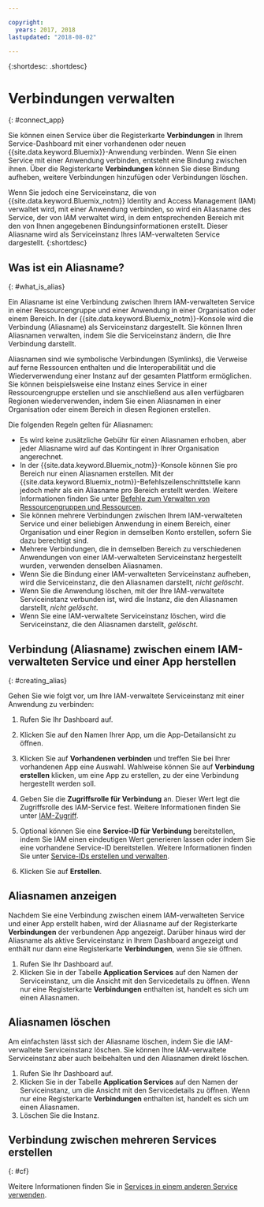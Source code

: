 ```yaml
---

copyright:
  years: 2017, 2018
lastupdated: "2018-08-02"

---
```


{:shortdesc: .shortdesc}

# Verbindungen verwalten
{: #connect_app}

Sie können einen Service über die Registerkarte **Verbindungen** in Ihrem Service-Dashboard mit einer vorhandenen oder neuen {{site.data.keyword.Bluemix}}-Anwendung verbinden. Wenn Sie einen Service mit einer Anwendung verbinden, entsteht eine Bindung zwischen ihnen. Über die Registerkarte **Verbindungen** können Sie diese Bindung aufheben, weitere Verbindungen hinzufügen oder Verbindungen löschen.

Wenn Sie jedoch eine Serviceinstanz, die von {{site.data.keyword.Bluemix_notm}} Identity and Access Management (IAM) verwaltet wird, mit einer Anwendung verbinden, so wird ein Aliasname des Service, der von IAM verwaltet wird, in dem entsprechenden Bereich mit den von Ihnen angegebenen Bindungsinformationen erstellt. Dieser Aliasname wird als Serviceinstanz Ihres IAM-verwalteten Service dargestellt.
{:shortdesc}

## Was ist ein Aliasname?
{: #what_is_alias}

Ein Aliasname ist eine Verbindung zwischen Ihrem IAM-verwalteten Service in einer Ressourcengruppe und einer Anwendung in einer Organisation oder einem Bereich. In der {{site.data.keyword.Bluemix_notm}}-Konsole wird die Verbindung (Aliasname) als Serviceinstanz dargestellt. Sie können Ihren Aliasnamen verwalten, indem Sie die Serviceinstanz ändern, die Ihre Verbindung darstellt.

Aliasnamen sind wie symbolische Verbindungen (Symlinks), die Verweise auf ferne Ressourcen enthalten und die Interoperabilität und die Wiederverwendung einer Instanz auf der gesamten Plattform ermöglichen. Sie können beispielsweise eine Instanz eines Service in einer Ressourcengruppe erstellen und sie anschließend aus allen verfügbaren Regionen wiederverwenden, indem Sie einen Aliasnamen in einer Organisation oder einem Bereich in diesen Regionen erstellen.

Die folgenden Regeln gelten für Aliasnamen:

* Es wird keine zusätzliche Gebühr für einen Aliasnamen erhoben, aber jeder Aliasname wird auf das Kontingent in Ihrer Organisation angerechnet.
* In der {{site.data.keyword.Bluemix_notm}}-Konsole können Sie pro Bereich nur einen Aliasnamen erstellen. Mit der {{site.data.keyword.Bluemix_notm}}-Befehlszeilenschnittstelle kann jedoch mehr als ein Aliasname pro Bereich erstellt werden. Weitere Informationen finden Sie unter [Befehle zum Verwalten von Ressourcengruppen und Ressourcen](/docs/cli/reference/ibmcloud/cli_resource_group.html#ibmcloud_commands_resource).
* Sie können mehrere Verbindungen zwischen Ihrem IAM-verwalteten Service und einer beliebigen Anwendung in einem Bereich, einer Organisation und einer Region in demselben Konto erstellen, sofern Sie dazu berechtigt sind.
* Mehrere Verbindungen, die in demselben Bereich zu verschiedenen Anwendungen von einer IAM-verwalteten Serviceinstanz hergestellt wurden, verwenden denselben Aliasnamen.
* Wenn Sie die Bindung einer IAM-verwalteten Serviceinstanz aufheben, wird die Serviceinstanz, die den Aliasnamen darstellt, *nicht gelöscht*.
* Wenn Sie die Anwendung löschen, mit der Ihre IAM-verwaltete Serviceinstanz verbunden ist, wird die Instanz, die den Aliasnamen darstellt, *nicht gelöscht*.
* Wenn Sie eine IAM-verwaltete Serviceinstanz löschen, wird die Serviceinstanz, die den Aliasnamen darstellt, *gelöscht*.

## Verbindung (Aliasname) zwischen einem IAM-verwalteten Service und einer App herstellen
{: #creating_alias}

Gehen Sie wie folgt vor, um Ihre IAM-verwaltete Serviceinstanz mit einer Anwendung zu verbinden:

1. Rufen Sie Ihr Dashboard auf.

2. Klicken Sie auf den Namen Ihrer App, um die App-Detailansicht zu öffnen.

3. Klicken Sie auf **Vorhandenen verbinden** und treffen Sie bei Ihrer vorhandenen App eine Auswahl. Wahlweise können Sie auf **Verbindung erstellen** klicken, um eine App zu erstellen, zu der eine Verbindung hergestellt werden soll.

4. Geben Sie die **Zugriffsrolle für Verbindung** an. Dieser Wert legt die Zugriffsrolle des IAM-Service fest. Weitere Informationen finden Sie unter [IAM-Zugriff](/docs/iam/users_roles.html#userroles).

5. Optional können Sie eine **Service-ID für Verbindung** bereitstellen, indem Sie IAM einen eindeutigen Wert generieren lassen oder indem Sie eine vorhandene Service-ID bereitstellen. Weitere Informationen finden Sie unter [Service-IDs erstellen und verwalten](/docs/iam/serviceid.html#serviceids).

6. Klicken Sie auf **Erstellen**.

## Aliasnamen anzeigen

Nachdem Sie eine Verbindung zwischen einem IAM-verwalteten Service und einer App erstellt haben, wird der Aliasname auf der Registerkarte **Verbindungen** der verbundenen App angezeigt. Darüber hinaus wird der Aliasname als aktive Serviceinstanz in Ihrem Dashboard angezeigt und enthält nur dann eine Registerkarte **Verbindungen**, wenn Sie sie öffnen.

1. Rufen Sie Ihr Dashboard auf.
2. Klicken Sie in der Tabelle **Application Services** auf den Namen der Serviceinstanz, um die Ansicht mit den Servicedetails zu öffnen. Wenn nur eine Registerkarte **Verbindungen** enthalten ist, handelt es sich um einen Aliasnamen.

## Aliasnamen löschen

Am einfachsten lässt sich der Aliasname löschen, indem Sie die IAM-verwaltete Serviceinstanz löschen. Sie können Ihre IAM-verwaltete Serviceinstanz aber auch beibehalten und den Aliasnamen direkt löschen.

1. Rufen Sie Ihr Dashboard auf.
2. Klicken Sie in der Tabelle **Application Services** auf den Namen der Serviceinstanz, um die Ansicht mit den Servicedetails zu öffnen. Wenn nur eine Registerkarte **Verbindungen** enthalten ist, handelt es sich um einen Aliasnamen.
3. Löschen Sie die Instanz.

## Verbindung zwischen mehreren Services erstellen
{: #cf}

Weitere Informationen finden Sie in [Services in einem anderen Service verwenden](/docs/resources/s2s.html#s2s_binding).
